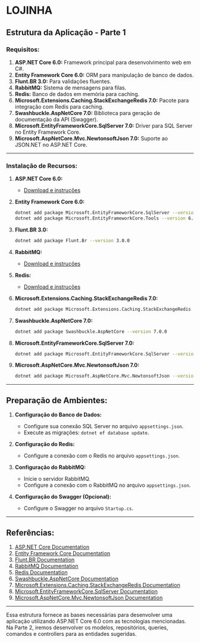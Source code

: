 # LOJINHA 

## Estrutura da Aplicação - Parte 1


### Requisitos:

1. **ASP.NET Core 6.0:** Framework principal para desenvolvimento web em C#.
2. **Entity Framework Core 6.0:** ORM para manipulação de banco de dados.
3. **Flunt.BR 3.0:** Para validações fluentes.
4. **RabbitMQ:** Sistema de mensagens para filas.
5. **Redis:** Banco de dados em memória para caching.
6. **Microsoft.Extensions.Caching.StackExchangeRedis 7.0:** Pacote para integração com Redis para caching.
7. **Swashbuckle.AspNetCore 7.0:** Biblioteca para geração de documentação da API (Swagger).
8. **Microsoft.EntityFrameworkCore.SqlServer 7.0:** Driver para SQL Server no Entity Framework Core.
9. **Microsoft.AspNetCore.Mvc.NewtonsoftJson 7.0:** Suporte ao JSON.NET no ASP.NET Core.

---

### Instalação de Recursos:

1. **ASP.NET Core 6.0:**
   - [Download e instruções](https://dotnet.microsoft.com/download/dotnet/6.0)

2. **Entity Framework Core 6.0:**
   ```bash
   dotnet add package Microsoft.EntityFrameworkCore.SqlServer --version 6.0.0
   dotnet add package Microsoft.EntityFrameworkCore.Tools --version 6.0.0
   ```

3. **Flunt.BR 3.0:**
   ```bash
   dotnet add package Flunt.Br --version 3.0.0
   ```

4. **RabbitMQ:**
   - [Download e instruções](https://www.rabbitmq.com/download.html)

5. **Redis:**
   - [Download e instruções](https://redis.io/download)

6. **Microsoft.Extensions.Caching.StackExchangeRedis 7.0:**
   ```bash
   dotnet add package Microsoft.Extensions.Caching.StackExchangeRedis --version 7.0.0
   ```

7. **Swashbuckle.AspNetCore 7.0:**
   ```bash
   dotnet add package Swashbuckle.AspNetCore --version 7.0.0
   ```

8. **Microsoft.EntityFrameworkCore.SqlServer 7.0:**
   ```bash
   dotnet add package Microsoft.EntityFrameworkCore.SqlServer --version 7.0.0
   ```

9. **Microsoft.AspNetCore.Mvc.NewtonsoftJson 7.0:**
   ```bash
   dotnet add package Microsoft.AspNetCore.Mvc.NewtonsoftJson --version 7.0.0
   ```

---

## Preparação de Ambientes:

1. **Configuração do Banco de Dados:**
   - Configure sua conexão SQL Server no arquivo `appsettings.json`.
   - Execute as migrações: `dotnet ef database update`.

2. **Configuração do Redis:**
   - Configure a conexão com o Redis no arquivo `appsettings.json`.

3. **Configuração do RabbitMQ:**
   - Inicie o servidor RabbitMQ.
   - Configure a conexão com o RabbitMQ no arquivo `appsettings.json`.

4. **Configuração do Swagger (Opcional):**
   - Configure o Swagger no arquivo `Startup.cs`.

---

## Referências:

1. [ASP.NET Core Documentation](https://docs.microsoft.com/en-us/aspnet/core)
2. [Entity Framework Core Documentation](https://docs.microsoft.com/en-us/ef/core/)
3. [Flunt.BR Documentation](https://github.com/andrebaltieri/Flunt)
4. [RabbitMQ Documentation](https://www.rabbitmq.com/documentation.html)
5. [Redis Documentation](https://redis.io/documentation)
6. [Swashbuckle.AspNetCore Documentation](https://github.com/domaindrivendev/Swashbuckle.AspNetCore)
7. [Microsoft.Extensions.Caching.StackExchangeRedis Documentation](https://docs.microsoft.com/en-us/aspnet/core/performance/caching/distributed?view=aspnetcore-6.0#stack-exchange-redis-cache)
8. [Microsoft.EntityFrameworkCore.SqlServer Documentation](https://docs.microsoft.com/en-us/ef/core/providers/sql-server/?tabs=dotnet-core-cli)
9. [Microsoft.AspNetCore.Mvc.NewtonsoftJson Documentation](https://docs.microsoft.com/en-us/aspnet/core/web-api/advanced/formatting?view=aspnetcore-6.0#use-newtonsoftjson)

---

Essa estrutura fornece as bases necessárias para desenvolver uma aplicação utilizando ASP.NET Core 6.0 com as tecnologias mencionadas. Na Parte 2, iremos desenvolver os modelos, repositórios, queries, comandos e controllers para as entidades sugeridas.
